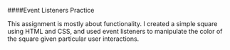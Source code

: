 ####Event Listeners Practice

This assignment is mostly about functionality. I created a simple square using HTML and CSS, and used event listeners to manipulate the color of the square given particular user interactions.